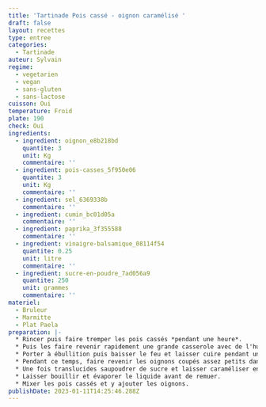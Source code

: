 ```yaml
---
title: 'Tartinade Pois cassé - oignon caramélisé '
draft: false
layout: recettes
type: entree
categories:
  - Tartinade
auteur: Sylvain
regime:
  - vegetarien
  - vegan
  - sans-gluten
  - sans-lactose
cuisson: Oui
temperature: Froid
plate: 190
check: Oui
ingredients:
  - ingredient: oignon_e8b218bd
    quantite: 3
    unit: Kg
    commentaire: ''
  - ingredient: pois-casses_5f950e06
    quantite: 3
    unit: Kg
    commentaire: ''
  - ingredient: sel_6369338b
    commentaire: ''
  - ingredient: cumin_bc01d05a
    commentaire: ''
  - ingredient: paprika_3f355588
    commentaire: ''
  - ingredient: vinaigre-balsamique_08114f54
    quantite: 0.25
    unit: litre
    commentaire: ''
  - ingredient: sucre-en-poudre_7ad056a9
    quantite: 250
    unit: grammes
    commentaire: ''
materiel:
  - Bruleur
  - Marmitte
  - Plat Paela
preparation: |-
  * Rincer puis faire tremper les pois cassés *pendant une heure*.
  * Puis les faire revenir rapidement une grande casserole avec de l'huile d'olive (bien remuer en permanence) avant d'ajouter 2 fois leur volume d'eau.
  * Porter à ébullition puis baisser le feu et laisser cuire pendant une heure environ.
  * Pendant ce temps, faire revenir les oignons coupés assez petits dans une poele.
  * Une fois translucides saupoudrer de sucre et laisser caraméliser en remuant de temps en temps. Quand c'est bien chaud, déglacer avec le vinaigre.
  * Laisser bouillir et évaporer le liquide avant de remuer.
  * Mixer les pois cassés et y ajouter les oignons.
publishDate: 2023-01-11T14:25:46.288Z
---
```

